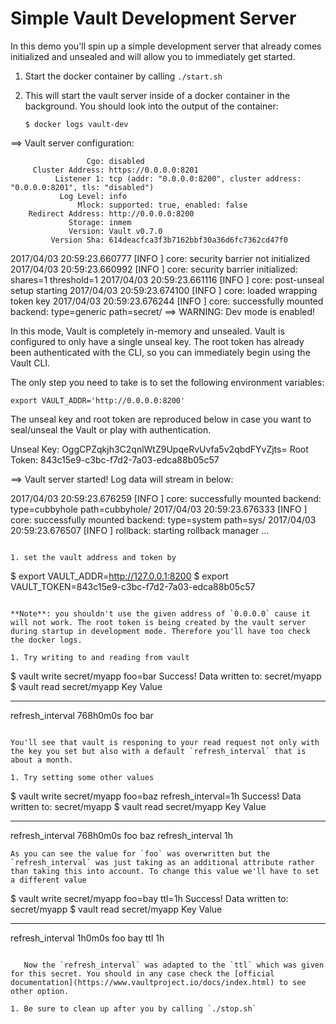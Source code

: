 # Simple Vault Development Server

In this demo you'll spin up a simple development server that already comes initialized and unsealed and will allow you to immediately get started.

1. Start the docker container by calling `./start.sh` 
1. This will start the vault server inside of a docker container in the background. You should look into the output of the container:

   ```
   $ docker logs vault-dev
==> Vault server configuration:

                     Cgo: disabled
         Cluster Address: https://0.0.0.0:8201
              Listener 1: tcp (addr: "0.0.0.0:8200", cluster address: "0.0.0.0:8201", tls: "disabled")
               Log Level: info
                   Mlock: supported: true, enabled: false
        Redirect Address: http://0.0.0.0:8200
                 Storage: inmem
                 Version: Vault v0.7.0
             Version Sha: 614deacfca3f3b7162bbf30a36d6fc7362cd47f0

  2017/04/03 20:59:23.660777 [INFO ] core: security barrier not initialized
2017/04/03 20:59:23.660992 [INFO ] core: security barrier initialized: shares=1 threshold=1
2017/04/03 20:59:23.661116 [INFO ] core: post-unseal setup starting
2017/04/03 20:59:23.674100 [INFO ] core: loaded wrapping token key
2017/04/03 20:59:23.676244 [INFO ] core: successfully mounted backend: type=generic path=secret/
==> WARNING: Dev mode is enabled!

  In this mode, Vault is completely in-memory and unsealed.
Vault is configured to only have a single unseal key. The root
token has already been authenticated with the CLI, so you can
immediately begin using the Vault CLI.

  The only step you need to take is to set the following
environment variables:

    export VAULT_ADDR='http://0.0.0.0:8200'

  The unseal key and root token are reproduced below in case you
want to seal/unseal the Vault or play with authentication.

  Unseal Key: OggCPZqkjh3C2qnlWtZ9UpqeRvUvfa5v2qbdFYvZjts=
Root Token: 843c15e9-c3bc-f7d2-7a03-edca88b05c57

  ==> Vault server started! Log data will stream in below:

  2017/04/03 20:59:23.676259 [INFO ] core: successfully mounted backend: type=cubbyhole path=cubbyhole/
2017/04/03 20:59:23.676333 [INFO ] core: successfully mounted backend: type=system path=sys/
2017/04/03 20:59:23.676507 [INFO ] rollback: starting rollback manager
…
```

1. set the vault address and token by 

   ```
   $ export VAULT_ADDR=http://127.0.0.1:8200
$ export VAULT_TOKEN=843c15e9-c3bc-f7d2-7a03-edca88b05c57
   ```

   **Note**: you shouldn't use the given address of `0.0.0.0` cause it will not work. The root token is being created by the vault server during startup in development mode. Therefore you'll have too check the docker logs.

1. Try writing to and reading from vault

   ```
   $ vault write secret/myapp foo=bar
Success! Data written to: secret/myapp
$ vault read secret/myapp
Key             	Value
---             	-----
refresh_interval	768h0m0s
foo             	bar


   ```
   
   You'll see that vault is responing to your read request not only with the key you set but also with a default `refresh_interval` that is about a month.
   
1. Try setting some other values

   ```
   $ vault write secret/myapp foo=baz refresh_interval=1h
Success! Data written to: secret/myapp
$ vault read secret/myapp
Key             	Value
---             	-----
refresh_interval	768h0m0s
foo             	baz
refresh_interval	1h

   ```
   As you can see the value for `foo` was overwritten but the `refresh_interval` was just taking as an additional attribute rather than taking this into account. To change this value we'll have to set a different value
   
   ```
   $ vault write secret/myapp foo=bay ttl=1h
Success! Data written to: secret/myapp
$ vault read secret/myapp
Key             	Value
---             	-----
refresh_interval	1h0m0s
foo             	bay
ttl             	1h
```

   Now the `refresh_interval` was adapted to the `ttl` which was given for this secret. You should in any case check the [official documentation](https://www.vaultproject.io/docs/index.html) to see other option.
   
1. Be sure to clean up after you by calling `./stop.sh`
